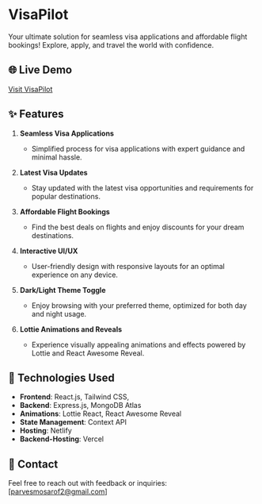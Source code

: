 # VisaPilot  

Your ultimate solution for seamless visa applications and affordable flight bookings! Explore, apply, and travel the world with confidence.  

## 🌐 Live Demo  
[Visit VisaPilot](https://visapilot.netlify.app/)  

## ✨ Features  
1. **Seamless Visa Applications**  
   - Simplified process for visa applications with expert guidance and minimal hassle.  

2. **Latest Visa Updates**  
   - Stay updated with the latest visa opportunities and requirements for popular destinations.  

3. **Affordable Flight Bookings**  
   - Find the best deals on flights and enjoy discounts for your dream destinations.  

4. **Interactive UI/UX**  
   - User-friendly design with responsive layouts for an optimal experience on any device.  

5. **Dark/Light Theme Toggle**  
   - Enjoy browsing with your preferred theme, optimized for both day and night usage.  

6. **Lottie Animations and Reveals**  
   - Experience visually appealing animations and effects powered by Lottie and React Awesome Reveal.  

## 🚀 Technologies Used  
- **Frontend**: React.js, Tailwind CSS, 
- **Backend**: Express.js, MongoDB Atlas  
- **Animations**: Lottie React, React Awesome Reveal  
- **State Management**: Context API  
- **Hosting**: Netlify  
- **Backend-Hosting**: Vercel  

## 📧 Contact  
Feel free to reach out with feedback or inquiries: [parvesmosarof2@gmail.com]  


